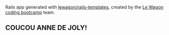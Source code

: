 Rails app generated with [lewagon/rails-templates](https://github.com/lewagon/rails-templates), created by the [Le Wagon coding bootcamp](https://www.lewagon.com) team.


## COUCOU ANNE DE JOLY!
